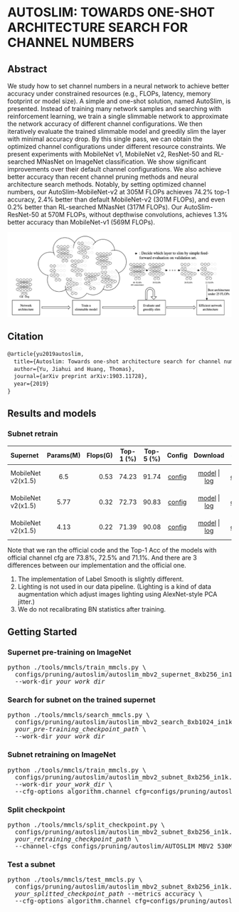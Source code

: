 # AUTOSLIM: TOWARDS ONE-SHOT ARCHITECTURE SEARCH FOR CHANNEL NUMBERS

## Abstract

We study how to set channel numbers in a neural network to achieve better accuracy under constrained resources (e.g., FLOPs, latency, memory footprint or model size). A simple and one-shot solution, named AutoSlim, is presented. Instead of training many network samples and searching with reinforcement learning, we train a single slimmable network to approximate the network accuracy of different channel configurations. We then iteratively evaluate the trained slimmable model and greedily slim the layer with minimal accuracy drop. By this single pass, we can obtain the optimized channel configurations under different resource constraints. We present experiments with MobileNet v1, MobileNet v2, ResNet-50 and RL-searched MNasNet on ImageNet classification. We show significant improvements over their default channel configurations. We also achieve better accuracy than recent channel pruning methods and neural architecture search methods.
Notably, by setting optimized channel numbers, our AutoSlim-MobileNet-v2 at 305M FLOPs achieves 74.2% top-1 accuracy, 2.4% better than default MobileNet-v2 (301M FLOPs), and even 0.2% better than RL-searched MNasNet (317M FLOPs). Our AutoSlim-ResNet-50 at 570M FLOPs, without depthwise convolutions, achieves 1.3% better accuracy than MobileNet-v1 (569M FLOPs).

![pipeline](/docs/en/imgs/model_zoo/autoslim/pipeline.png)

## Citation

```latex
@article{yu2019autoslim,
  title={Autoslim: Towards one-shot architecture search for channel numbers},
  author={Yu, Jiahui and Huang, Thomas},
  journal={arXiv preprint arXiv:1903.11728},
  year={2019}
}
```

## Results and models
### Subnet retrain
|      Supernet      | Params(M) | Flops(G) | Top-1 (%) | Top-5 (%) | Config | Download | Subnet  | Remark |
| :----------------- | :-------: | -------: | :-------: | :-------: | :----: | :------: | :-------------: | :----: |
| MobileNet v2(x1.5) | 6.5 | 0.53 | 74.23 | 91.74 | [config](./autoslim_mbv2_subnet_8xb256_in1k.py) | [model](https://openmmlab-share.oss-cn-hangzhou.aliyuncs.com/mmrazor/v0.1/pruning/autoslim/autoslim_mbv2_subnet_8xb256_in1k/autoslim_mbv2_subnet_8xb256_in1k_flops-0.53M_acc-74.23_20211222-e5208bbd.pth?versionId=CAEQHxiBgICYsIaI7xciIDE1MGIxM2Q5NDk1NjRlOTFiMjgwOTRmYzJlMDBmZDY0) &#124; [log](https://openmmlab-share.oss-cn-hangzhou.aliyuncs.com/mmrazor/v0.1/pruning/autoslim/autoslim_mbv2_subnet_8xb256_in1k/autoslim_mbv2_subnet_8xb256_in1kautoslim_mbv2_subnet_8xb256_in1k_paper_channel_cfg.log.json?versionId=CAEQHxiBgMCjj9SL7xciIDFmYmM4NTExZmIzNjRmNmQ4MmMyZWI4YzJmMmM2MDdl) | [channel](https://openmmlab-share.oss-cn-hangzhou.aliyuncs.com/mmrazor/v0.1/pruning/autoslim/autoslim_mbv2_subnet_8xb256_in1k/autoslim_mbv2_subnet_8xb256_in1k_flops-0.53M_acc-74.23_20211222-e5208bbd_channel_cfg.yaml?versionId=CAEQHxiBgMDwr4aI7xciIDQ2MmRhMDFhNGMyODQyYmU5ZTIyOTcxMmRlN2RmYjg2) | official channel cfg |
| MobileNet v2(x1.5) | 5.77 | 0.32 | 72.73 | 90.83 | [config](./autoslim_mbv2_subnet_8xb256_in1k.py) | [model](https://openmmlab-share.oss-cn-hangzhou.aliyuncs.com/mmrazor/v0.1/pruning/autoslim/autoslim_mbv2_subnet_8xb256_in1k/autoslim_mbv2_subnet_8xb256_in1k_flops-0.32M_acc-72.73_20211222-b5b0b33c.pth?versionId=CAEQHxiBgMCasIaI7xciIDEzN2FkZjZkNWMwYjRiOTg5NTY0MzY0ODk5ODE2N2Yz) &#124; [log](https://openmmlab-share.oss-cn-hangzhou.aliyuncs.com/mmrazor/v0.1/pruning/autoslim/autoslim_mbv2_subnet_8xb256_in1k/autoslim_mbv2_subnet_8xb256_in1kautoslim_mbv2_subnet_8xb256_in1k_paper_channel_cfg.log.json?versionId=CAEQHxiBgMCjj9SL7xciIDFmYmM4NTExZmIzNjRmNmQ4MmMyZWI4YzJmMmM2MDdl) | [channel](https://openmmlab-share.oss-cn-hangzhou.aliyuncs.com/mmrazor/v0.1/pruning/autoslim/autoslim_mbv2_subnet_8xb256_in1k/autoslim_mbv2_subnet_8xb256_in1k_flops-0.32M_acc-72.73_20211222-b5b0b33c_channel_cfg.yaml?versionId=CAEQHxiCgMDwr4aI7xciIDhjMmUzZjlmZTJjODQzMDRhMmQxMzkyM2MwOTZhNjE3) | official channel cfg |
| MobileNet v2(x1.5) | 4.13 |0.22 | 71.39 | 90.08 | [config](./autoslim_mbv2_subnet_8xb256_in1k.py) | [model](https://openmmlab-share.oss-cn-hangzhou.aliyuncs.com/mmrazor/v0.1/pruning/autoslim/autoslim_mbv2_subnet_8xb256_in1k/autoslim_mbv2_subnet_8xb256_in1k_flops-0.22M_acc-71.39_20211222-43117c7b.pth?versionId=CAEQHxiBgICRsIaI7xciIDVlY2MxMTkwZjg0ODQ3M2I5NTJmYjFiNDk1MDEwNjAy) &#124; [log](https://openmmlab-share.oss-cn-hangzhou.aliyuncs.com/mmrazor/v0.1/pruning/autoslim/autoslim_mbv2_subnet_8xb256_in1k/autoslim_mbv2_subnet_8xb256_in1kautoslim_mbv2_subnet_8xb256_in1k_paper_channel_cfg.log.json?versionId=CAEQHxiBgMCjj9SL7xciIDFmYmM4NTExZmIzNjRmNmQ4MmMyZWI4YzJmMmM2MDdl) | [channel](https://openmmlab-share.oss-cn-hangzhou.aliyuncs.com/mmrazor/v0.1/pruning/autoslim/autoslim_mbv2_subnet_8xb256_in1k/autoslim_mbv2_subnet_8xb256_in1k_flops-0.22M_acc-71.39_20211222-43117c7b_channel_cfg.yaml.?versionId=CAEQHxiBgIDzr4aI7xciIDViNGY0ZDA1ODkxZTRkMGFhNTg2M2FlZmQyZTFiMDgx) | official channel cfg |

Note that we ran the official code and the Top-1 Acc of the models with official
channel cfg are 73.8%, 72.5% and 71.1%. And there are 3 differences between our
implementation and the official one.
1. The implementation of Label Smooth is slightly different.
2. Lighting is not used in our data pipeline. (Lighting is a kind of data
augmentation which adjust images lighting using AlexNet-style PCA jitter.)
3. We do not recalibrating BN statistics after training.

## Getting Started
### Supernet pre-training on ImageNet
<pre>
python ./tools/mmcls/train_mmcls.py \
  configs/pruning/autoslim/autoslim_mbv2_supernet_8xb256_in1k.py \
  --work-dir <em>your_work_dir</em>
</pre>

### Search for subnet on the trained supernet
<pre>
python ./tools/mmcls/search_mmcls.py \
  configs/pruning/autoslim/autoslim_mbv2_search_8xb1024_in1k.py \
  <em>your_pre-training_checkpoint_path</em> \
  --work-dir <em>your_work_dir</em>
</pre>

### Subnet retraining on ImageNet
<pre>
python ./tools/mmcls/train_mmcls.py \
  configs/pruning/autoslim/autoslim_mbv2_subnet_8xb256_in1k.py \
  --work-dir <em>your_work_dir</em> \
  --cfg-options algorithm.channel_cfg=configs/pruning/autoslim/AUTOSLIM_MBV2_530M_OFFICIAL.yaml,configs/pruning/autoslim/AUTOSLIM_MBV2_320M_OFFICIAL.yaml,configs/pruning/autoslim/AUTOSLIM_MBV2_220M_OFFICIAL.yaml
</pre>

### Split checkpoint
<pre>
python ./tools/mmcls/split_checkpoint.py \
  configs/pruning/autoslim/autoslim_mbv2_subnet_8xb256_in1k.py \
  <em>your_retraining_checkpoint_path</em> \
  --channel-cfgs configs/pruning/autoslim/AUTOSLIM_MBV2_530M_OFFICIAL.yaml configs/pruning/autoslim/AUTOSLIM_MBV2_320M_OFFICIAL.yaml configs/pruning/autoslim/AUTOSLIM_MBV2_220M_OFFICIAL.yaml
</pre>

### Test a subnet
<pre>
python ./tools/mmcls/test_mmcls.py \
  configs/pruning/autoslim/autoslim_mbv2_subnet_8xb256_in1k.py \
  <em>your_splitted_checkpoint_path</em> --metrics accuracy \
  --cfg-options algorithm.channel_cfg=configs/pruning/autoslim/AUTOSLIM_MBV2_530M_OFFICIAL.yaml
</pre>
